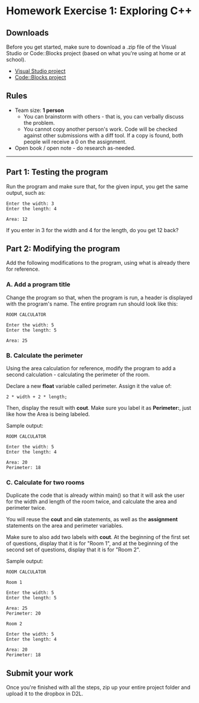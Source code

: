 # Homework Exercise 1: Exploring C++

## Downloads

Before you get started, make sure to download a .zip file of the
Visual Studio or Code::Blocks project (based on what you're using
at home or at school).

* [Visual Studio project]()
* [Code::Blocks project](https://github.com/Rachels-Courses/CS200-Concepts-of-Progamming-Algorithms/blob/master/Assignments/Homework%20Exercises/HWEX1%20-%20Exploring%20CPP/starter/HWEX1_CodeBlocks.zip?raw=true)

## Rules

* Team size: **1 person**
    * You can brainstorm with others - that is, you can verbally discuss the problem.
    * You cannot copy another person's work. 
    Code will be checked against other submissions with a diff tool.
    If a copy is found, both people will receive a 0 on the assignment.
* Open book / open note - do research as-needed.

---

## Part 1: Testing the program

Run the program and make sure that, for the given input, you get the same output,
such as:

    Enter the width: 3
    Enter the length: 4

    Area: 12

If you enter in 3 for the width and 4 for the length, do you get 12 back?

## Part 2: Modifying the program

Add the following modifications to the program, using what is already there for reference.

### A. Add a program title

Change the program so that, when the program is run, a header is displayed
with the program's name. The entire program run should look like this:


    ROOM CALCULATOR
    
    Enter the width: 5
    Enter the length: 5

    Area: 25


### B. Calculate the perimeter

Using the area calculation for reference, modify the program to add
a second calculation - calculating the perimeter of the room.

Declare a new **float** variable called perimeter.
Assign it the value of:

    2 * width + 2 * length;
    
Then, display the result with **cout**. Make sure you label it as **Perimeter:**,
just like how the Area is being labeled.

Sample output:

    ROOM CALCULATOR
    
    Enter the width: 5
    Enter the length: 4

    Area: 20
    Perimeter: 18

### C. Calculate for two rooms

Duplicate the code that is already within main() so that it will ask
the user for the width and length of the room twice, and
calculate the area and perimeter twice.

You will reuse the **cout** and **cin** statements, as well as the
**assignment** statements on the area and perimeter variables.

Make sure to also add two labels with **cout**. At the beginning
of the first set of questions, display that it is for "Room 1",
and at the beginning of the second set of questions, display that it is for "Room 2".

Sample output:

    ROOM CALCULATOR
    
    Room 1
    
    Enter the width: 5
    Enter the length: 5

    Area: 25
    Perimeter: 20
    
    Room 2
    
    Enter the width: 5
    Enter the length: 4

    Area: 20
    Perimeter: 18

## Submit your work

Once you're finished with all the steps, zip up your entire project folder
and upload it to the dropbox in D2L.
